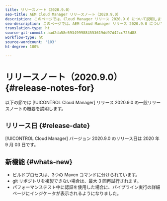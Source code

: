 ```yaml
---
title: リリースノート（2020.9.0）
seo-title: AEM Cloud Manager リリースノート（2020.9.0）
description: このページでは、Cloud Manager リリース 2020.9.0 について説明します。
seo-description: このページでは、AEM Cloud Manager リリース 2020.9.0 について説明します。
translation-type: ht
source-git-commit: aad2da58e5934999884553619dd97d42cc725d88
workflow-type: ht
source-wordcount: '103'
ht-degree: 100%

---
```


# リリースノート（2020.9.0） {#release-notes-for}

以下の節では [!UICONTROL Cloud Manager] リリース 2020.9.0 の一般リリースノートの概要を説明します。

## リリース日 {#release-date}

[!UICONTROL Cloud Manager] バージョン 2020.9.0 のリリース日は 2020 年 9 月 03 日です。

## 新機能 {#whats-new}

* ビルドプロセスは、3つの Maven コマンドに分けられています。
* git リポジトリを複製できない場合は、最大 3 回再試行されます。
* パフォーマンステスト中に認証を使用した場合に、パイプライン実行の詳細ページにインジケータが表示されるようになりました。